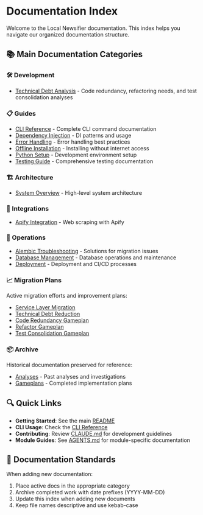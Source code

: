 # Documentation Index

Welcome to the Local Newsifier documentation. This index helps you navigate our organized documentation structure.

## 📚 Main Documentation Categories

### 🛠️ Development
- [Technical Debt Analysis](development/technical-debt/) - Code redundancy, refactoring needs, and test consolidation analyses

### 📋 Guides
- [CLI Reference](guides/cli_reference.md) - Complete CLI command documentation
- [Dependency Injection](guides/dependency_injection.md) - DI patterns and usage
- [Error Handling](guides/error_handling.md) - Error handling best practices
- [Offline Installation](guides/offline_installation.md) - Installing without internet access
- [Python Setup](guides/python_setup.md) - Development environment setup
- [Testing Guide](guides/testing_guide.md) - Comprehensive testing documentation

### 🏗️ Architecture
- [System Overview](architecture/overview.md) - High-level system architecture

### 🔌 Integrations
- [Apify Integration](integrations/apify.md) - Web scraping with Apify

### 🚀 Operations
- [Alembic Troubleshooting](operations/alembic-troubleshooting.md) - Solutions for migration issues
- [Database Management](operations/database.md) - Database operations and maintenance
- [Deployment](operations/deployment.md) - Deployment and CI/CD processes

### 📈 Migration Plans
Active migration efforts and improvement plans:
- [Service Layer Migration](migration-plans/service-layer-migration.md)
- [Technical Debt Reduction](migration-plans/technical-debt-reduction.md)
- [Code Redundancy Gameplan](migration-plans/code-redundancy-gameplan.md)
- [Refactor Gameplan](migration-plans/refactor-gameplan.md)
- [Test Consolidation Gameplan](migration-plans/test-consolidation-gameplan.md)

### 📦 Archive
Historical documentation preserved for reference:
- [Analyses](archive/analyses/) - Past analyses and investigations
- [Gameplans](archive/gameplans/) - Completed implementation plans

## 🔍 Quick Links

- **Getting Started**: See the main [README](../README.md)
- **CLI Usage**: Check the [CLI Reference](guides/cli_reference.md)
- **Contributing**: Review [CLAUDE.md](../CLAUDE.md) for development guidelines
- **Module Guides**: See [AGENTS.md](../AGENTS.md) for module-specific documentation

## 📝 Documentation Standards

When adding new documentation:
1. Place active docs in the appropriate category
2. Archive completed work with date prefixes (YYYY-MM-DD)
3. Update this index when adding new documents
4. Keep file names descriptive and use kebab-case

